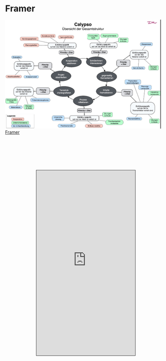 # Framer

![test](/images/logo.jpg)
[Framer](https://framer.cloud/qTGEZ)

<iframe width="320" height="600" style="border:1px solid #222; margin:100px;" src="https://framer.cloud/qTGEZ">
<div style:"margin: 10px; backgroundcolor: #222;>

```javascript
layer = new Layer
  width: 200
  height: 200
```
</div>
